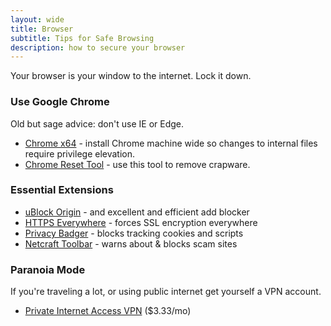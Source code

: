 ```yaml
---
layout: wide
title: Browser
subtitle: Tips for Safe Browsing
description: how to secure your browser
---
```


Your browser is your window to the internet. Lock it down.

### Use Google Chrome

Old but sage advice: don't use IE or Edge.

- [Chrome x64](https://www.google.com/work/chrome/browser/) - install Chrome machine wide so changes to internal files require privilege elevation.
- [Chrome Reset Tool](https://www.google.com/chrome/cleanup-tool/) - use this tool to remove crapware.

### Essential Extensions

- [uBlock Origin](https://chrome.google.com/webstore/detail/ublock-origin/cjpalhdlnbpafiamejdnhcphjbkeiagm?hl=en) - and excellent and efficient add blocker
- [HTTPS Everywhere](https://chrome.google.com/webstore/detail/https-everywhere/gcbommkclmclpchllfjekcdonpmejbdp) - forces SSL encryption everywhere
- [Privacy Badger](https://www.eff.org/privacybadger) - blocks tracking cookies and scripts
- [Netcraft Toolbar](https://chrome.google.com/webstore/detail/netcraft-extension/bmejphbfclcpmpohkggcjeibfilpamia) - warns about &amp; blocks scam sites

### Paranoia Mode

If you're traveling a lot, or using public internet get yourself a VPN account.

- [Private Internet Access VPN](https://www.privateinternetaccess.com/pages/buy-vpn/) ($3.33/mo)

